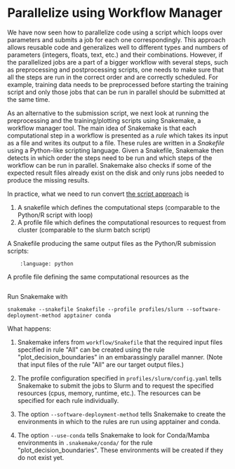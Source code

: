 # Parallelize using Workflow Manager

We have now seen how to parallelize code using a script which loops over parameters and 
submits a job for each one correspondingly. This approach allows reusable code and generalizes 
well to different types and numbers of parameters (integers, floats, text, etc.)
and their combinations. However, if the parallelized jobs are a part of a bigger workflow 
with several steps, such as preprocessing and postprocessing scripts, one needs to make sure 
that all the steps are run in the correct order and are correctly scheduled. For example, 
training data needs to be preprocessed before starting the training script and only 
those jobs that can be run in parallel should be submitted at the same time. 

As an alternative to the submission script, we next look at running the preprocessing and the 
training/plotting scripts using Snakemake, a workflow manager tool. The main idea of Snakemake 
is that each computational step in a workflow is presented as a _rule_ which takes its input 
as a file and writes its output to a file. These rules are written in a _Snakefile_ using a Python-like scripting language.
Given a Snakefile, Snakemake then detects in which order the steps need to be run and which 
steps of the workflow can be run in parallel. Snakemake also checks if some of the expected 
result files already exist on the disk and only runs jobs needed to produce the missing results. 

In practice, what we need to run convert [the script approach](parallelize_using_script) is

1. A snakefile which defines the computational steps (comparable to the Python/R script with loop)
2. A profile file which defines the computational resources to request from cluster (comparable to the slurm batch script)

A Snakefile producing the same output files as the Python/R submission scripts:

```{literalinclude} /code/snakemake/scikit_example/Snakefile
    :language: python
```

A profile file defining the same computational resources as the 
```{literalinclude} /code/snakemake/scikit_example/profiles/slurm/config.yml
```

Run Snakemake with

```
snakemake --snakefile Snakefile --profile profiles/slurm --software-deployment-method apptainer conda
```

What happens:

1. Snakemake infers from `workflow/Snakefile` that the required input files specified in rule "All" can be created using the rule "plot_decision_boundaries" in an embarassingly parallel manner. (Note that input files of the rule "All" are our target output files.)

2. The profile configuration specified in `profiles/slurm/config.yaml` tells Snakemake to submit the jobs to Slurm and to request the specified resources (cpus, memory, runtime, etc.). The resources can be specified for each rule individually.

3. The option `--software-deployment-method` tells Snakemake to create the environments in which to the rules are run using apptainer and conda.

4. The option `--use-conda` tells Snakemake to look for Conda/Mamba environments in `.snakemake/conda/` for the rule "plot_decision_boundaries". These environments will be created if they do not exist yet.



